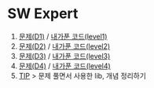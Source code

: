 # SW Expert

1. [문제(D1)](https://bit.ly/30ybRe1) / [내가푼 코드(level1)](https://bit.ly/2EegAdv)
1. [문제(D2)](https://bit.ly/2ZIgXE4) / [내가푼 코드(level2)](https://bit.ly/2CE3JAH)
1. [문제(D3)](https://bit.ly/3eReWuT) / [내가푼 코드(level3)](https://bit.ly/2WMWe1o)
1. [문제(D4)](https://bit.ly/2F1b5ik) / [내가푼 코드(level4)](https://bit.ly/34Xgp1w)
1. [TIP](https://bit.ly/3hMokSK) > 문제 풀면서 사용한 lib, 개념 정리하기
